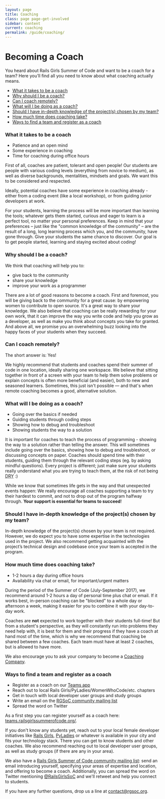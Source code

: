 ```yaml
---
layout: page
title: Coaching
class: page page-get-involved
sidebar: content
current: coaching
permalink: /guide/coaching/
---
```

<h1>Becoming a Coach</h1>

<p>You heard about Rails Girls Summer of Code and want to be a coach for a team? Here you’ll find all you need to know about what coaching actually means.</p>

<ul>
<li><a href="#intro">What it takes to be a coach</a></li>
<li><a href="#why">Why should I be a coach?</a></li>
<li><a href="#remote">Can I coach remotely?</a></li>
<li><a href="#what">What will I be doing as a coach?</a></li>
<li><a href="#expertise">Should I have in-depth knowledge of the project(s) chosen by my team?</a></li>
<li><a href="#time">How much time does coaching take?</a></li>
<li><a href="#register">Ways to find a team and register as a coach</a></li>
</ul>


<h3 id="intro">What it takes to be a coach</h3>

* Patience and an open mind
* Some experience in coaching
* Time for coaching during office hours

<p>First of all, coaches are patient, tolerant and open people! Our students are people with various coding levels (everything from novice to medium), as well as diverse backgrounds, mentalities, mindsets and goals. We want this to be considered and respected.</p>

<p>Ideally, potential coaches have some experience in coaching already - either from a coding event (like a local workshop), or from guiding junior developers at work.</p>

<p>For your students, learning the process will be more important than learning the tools; whatever gets them started, curious and eager to learn is a perfect tool, no matter your personal preferences. Keep in mind that your preferences – just like the "common knowledge of the community" – are the result of a long, long learning process which you, and the community, have gone through. Give your students the same chance to discover. Our goal is to get people started, learning and staying excited about coding!</p>


<h3 id="why">Why should I be a coach?</h3>

<p>We think that coaching will help you to:</p>

* give back to the community
* share your knowledge
* improve your work as a programmer

<p>There are a lot of good reasons to become a coach. First and foremost, you will be giving back to the community for a great cause: by empowering women to contribute to open source. It's a great way to share your knowledge. We also believe that coaching can be really rewarding for your own work, that it can improve the way you write code and help you grow as a developer, as well as make you think about concepts you take for granted. And above all, we promise you an overwhelming buzz looking into the happy faces of your students when they succeed.</p>


<h3 id="remote">Can I coach remotely?</h3>

<p>The short answer is: Yes!</p>

<p>We highly recommend that students and coaches spend their summer of code in one location, ideally sharing one workspace. We believe that sitting together in front of a screen with your team to help them solve problems or explain concepts is often more beneficial (and easier), both to new and seasoned learners. Sometimes, this just isn't possible — and that's when remote coaching becomes a good, alternative solution.</p>


<h3 id="what">What will I be doing as a coach?</h3>

* Going over the basics if needed
* Guiding students through coding steps
* Showing how to debug and troubleshoot
* Showing students the way to a solution

<p>It is important for coaches to teach the process of programming - showing the way to a solution rather than telling the answer. This will sometimes include going over the basics, showing how to debug and troubleshoot, or discussing concepts on paper. Coaches should spend time with their students, guiding them through the relevant coding steps (eg. by asking mindful questions). Every project is different; just make sure your students really understand what you are trying to teach them, at the risk of not being <abbr title="Don't Repeat Yourself">DRY</abbr> :)</p>

<p>While we know that sometimes life gets in the way and that unexpected events happen: We really encourage all coaches supporting a team to try their hardest to commit, and not to drop out of the program halfway through. <strong>Your support is essential for teams to succeed</strong>!</p>


<h3 id="expertise">Should I have in-depth knowledge of the project(s) chosen by my team?</h3>

<p>In-depth knowledge of the project(s) chosen by your team is not required. However, we do expect you to have some expertise in the technologies used in the project. We also recommend getting acquainted with the project’s technical design and codebase once your team is accepted in the program.</p>


<h3 id="time">How much time does coaching take?</h3>

* 1-2 hours a day during office hours
* Availability via chat or email, for important/urgent matters

<p>During the period of the Summer of Code (July-September 2017), we recommend around 1-2 hours a day of personal time plus chat or email. If it works best, in-person coaching can be "blocked" to a whole day or afternoon a week, making it easier for you to combine it with your day-to-day work.</p>

<p>Coaches are <strong>not</strong> expected to work together with their students full-time! But from a student's perspective, as they will constantly run into problems they need help with, it is best for them and their progress if they have a coach at hand most of the time, which is why we recommend that coaching be shared between a few coaches. Each team must have at least 2 coaches, but is allowed to have more.</p>

<p>We also encourage you to ask your company to become a <a href="http://railsgirlssummerofcode.org/guide/coaching-company/">Coaching Company</a>.</p>


<h3 id="register">Ways to find a team and register as a coach</h3>

* Register as a coach on our <a href="https://teams.railsgirlssummerofcode.org/">Teams app</a>
* Reach out to local Rails Girls/PyLadies/WomenWhoCode/etc. chapters
* Get in touch with local developer user groups and study groups
* Write an email on the <a href="https://groups.google.com/forum/#!forum/rails-girls-summer-of-code-community">RGSoC community mailing list</a>
* Spread the word on Twitter

<p>As a first step you can register yourself as a coach here: <a href="https://teams.railsgirlssummerofcode.org/">teams.railsgirlssummerofcode.org/</a>.

<p>If you don't know any students yet, reach out to your local female developer initiatives like <a href="http://railsgirls.com/">Rails Girls</a>, <a href="http://www.pyladies.com/">PyLadies</a> or whatever is available in your city and fits your technology stack. There you can get to know students and other coaches. We also recommend reaching out to local developer user groups, as well as study groups (if there are any in your area).</p>

<p>We also have a <a href="https://groups.google.com/forum/#!forum/rails-girls-summer-of-code-community">Rails Girls Summer of Code community mailing list</a>: send an email introducing yourself, specifying your areas of expertise and location, and offering to become a coach. Additionally, you can spread the word on Twitter mentioning <a href="http://www.twitter.com/RailsGirlsSoC">@RailsGirlsSoC</a> and we'll retweet and help you connect to students.</p>

<p>If you have any further questions, drop us a line at <a href="mailto:contact@rgsoc.org">contact@rgsoc.org</a>.</p>
